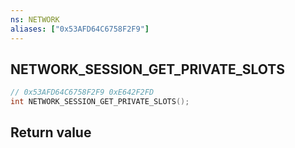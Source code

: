 ```yaml
---
ns: NETWORK
aliases: ["0x53AFD64C6758F2F9"]
---
```

## NETWORK_SESSION_GET_PRIVATE_SLOTS

```c
// 0x53AFD64C6758F2F9 0xE642F2FD
int NETWORK_SESSION_GET_PRIVATE_SLOTS();
```


## Return value
